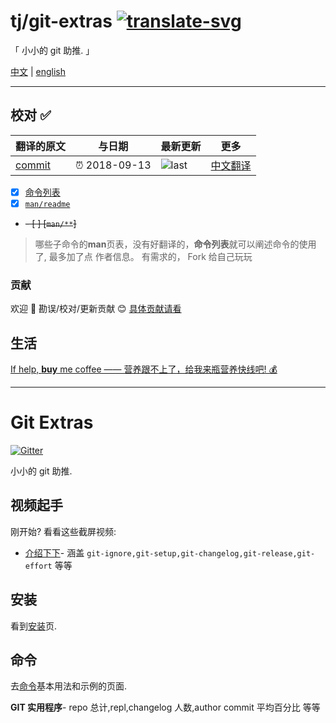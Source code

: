 # tj/git-extras [![translate-svg]][translate-list]

<!--[![explain]][source] -->
<!--
[explain]: http://llever.com/explain.svg
[source]: https://github.com/chinanf-boy/Source-Explain -->

[translate-svg]: http://llever.com/translate.svg
[translate-list]: https://github.com/chinanf-boy/chinese-translate-list

「 小小的 git 助推. 」

[中文](./readme.md) | [english](https://github.com/tj/git-extras)

---

## 校对 ✅

<!-- doc-templite START generated -->
<!-- repo = 'tj/git-extras' -->
<!-- commit = '8b992cc9bc46331bbe56627400d85074abb1bf6b' -->
<!-- time = '2018-09-13' -->
翻译的原文 | 与日期 | 最新更新 | 更多
---|---|---|---
[commit] | ⏰ 2018-09-13 | ![last] | [中文翻译][translate-list]

[last]: https://img.shields.io/github/last-commit/tj/git-extras.svg
[commit]: https://github.com/tj/git-extras/tree/8b992cc9bc46331bbe56627400d85074abb1bf6b

<!-- doc-templite END generated -->

- [x] [命令列表](Commands.zh.md) 
- [x] [`man/readme`](./man/readme.zh.md)
- ~~- [ ] [`man/**`]~~

> 哪些子命令的**man**页表，没有好翻译的，**命令列表**就可以阐述命令的使用了, 最多加了点 作者信息。 有需求的， Fork 给自己玩玩

### 贡献

欢迎 👏 勘误/校对/更新贡献 😊 [具体贡献请看](https://github.com/chinanf-boy/chinese-translate-list#贡献)

## 生活

[If help, **buy** me coffee —— 营养跟不上了，给我来瓶营养快线吧! 💰](https://github.com/chinanf-boy/live-need-money)

---

# Git Extras

[![Gitter](https://img.shields.io/gitter/room/tj/git-extras.svg?style=flat-square)](https://gitter.im/tj/git-extras)

小小的 git 助推.

## 视频起手

刚开始? 看看这些截屏视频:

- [介绍下下](https://vimeo.com/45506445)- 涵盖 `git-ignore,git-setup,git-changelog,git-release,git-effort` 等等

## 安装

看到[安装](Installation.zh.md)页.

## 命令

去[命令](Commands.zh.md)基本用法和示例的页面.

**GIT 实用程序**- repo 总计,repl,changelog 人数,author commit 平均百分比 等等
